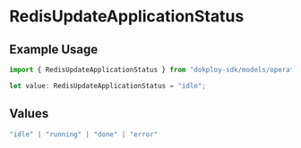 # RedisUpdateApplicationStatus

## Example Usage

```typescript
import { RedisUpdateApplicationStatus } from "dokploy-sdk/models/operations";

let value: RedisUpdateApplicationStatus = "idle";
```

## Values

```typescript
"idle" | "running" | "done" | "error"
```